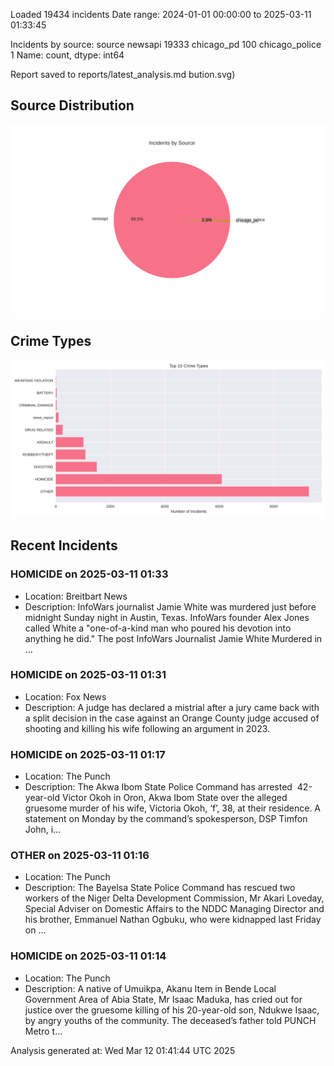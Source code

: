 
Loaded 19434 incidents
Date range: 2024-01-01 00:00:00 to 2025-03-11 01:33:45

Incidents by source:
source
newsapi           19333
chicago_pd          100
chicago_police        1
Name: count, dtype: int64

Report saved to reports/latest_analysis.md
bution.svg)

## Source Distribution
![Source Distribution](images/source_distribution.svg)

## Crime Types
![Crime Types](images/crime_types.svg)

## Recent Incidents

### HOMICIDE on 2025-03-11 01:33
- Location: Breitbart News
- Description: InfoWars journalist Jamie White was murdered just before midnight Sunday night in Austin, Texas. InfoWars founder Alex Jones called White a "one-of-a-kind man who poured his devotion into anything he did."
The post InfoWars Journalist Jamie White Murdered in …


### HOMICIDE on 2025-03-11 01:31
- Location: Fox News
- Description: A judge has declared a mistrial after a jury came back with a split decision in the case against an Orange County judge accused of shooting and killing his wife following an argument in 2023.


### HOMICIDE on 2025-03-11 01:17
- Location: The Punch
- Description: The Akwa Ibom State Police Command has arrested  42-year-old Victor Okoh in Oron, Akwa Ibom State over the alleged gruesome murder of his wife, Victoria Okoh, ‘f’, 38, at their residence. A statement on Monday by the command’s spokesperson, DSP Timfon John, i…


### OTHER on 2025-03-11 01:16
- Location: The Punch
- Description: The Bayelsa State Police Command has rescued two workers of the Niger Delta Development Commission, Mr Akari Loveday, Special Adviser on Domestic Affairs to the NDDC Managing Director and his brother, Emmanuel Nathan Ogbuku, who were kidnapped last Friday on …


### HOMICIDE on 2025-03-11 01:14
- Location: The Punch
- Description: A native of Umuikpa, Akanu Item in Bende Local Government Area of Abia State, Mr Isaac Maduka, has cried out for justice over the gruesome killing of his 20-year-old son, Ndukwe Isaac, by angry youths of the community. The deceased’s father told PUNCH Metro t…

Analysis generated at: Wed Mar 12 01:41:44 UTC 2025
